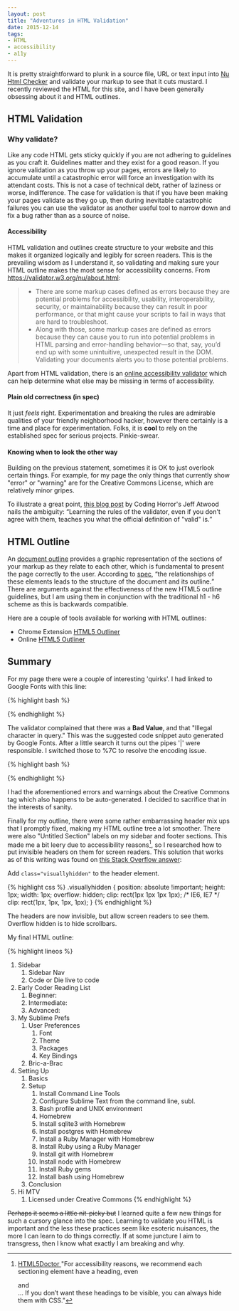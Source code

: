 ```yaml
---
layout: post
title: "Adventures in HTML Validation"
date: 2015-12-14
tags: 
- HTML
- accessibility
- a11y
---
```


It is pretty straightforward to plunk in a source file, URL or text input into [Nu Html Checker](https://validator.w3.org/nu/ "HMTL validator") and validate your markup to see that it cuts mustard. I recently reviewed the HTML for this site, and I have been generally obsessing about it and HTML outlines. <!-- more -->

## HTML Validation

### Why validate? 
Like any code HTML gets sticky quickly if you are not adhering to guidelines as you craft it. Guidelines matter and they exist for a good reason. If you ignore validation as you throw up your pages, errors are likely to accumulate until a catastrophic error will force an investigation with its attendant costs. This is not a case of technical debt, rather of laziness or worse, indifference. The case for validation is that if you have been making your pages validate as they go up, then during inevitable catastrophic failures you can use the validator as another useful tool to narrow down and fix a bug rather than as a source of noise.  

#### Accessibility
HTML validation and outlines create structure to your website and this makes it organized logically and legibly for screen readers. This is the prevailing wisdom as I understand it, so validating and making sure your HTML outline makes the most sense for accessibility concerns. From https://validator.w3.org/nu/about.html: 

> * There are some markup cases defined as errors because they are potential problems for accessibility, usability, interoperability, security, or maintainability because they can result in poor performance, or that might cause your scripts to fail in ways that are hard to troubleshoot.
>* Along with those, some markup cases are defined as errors because they can cause you to run into potential problems in HTML parsing and error-handling behavior—so that, say, you’d end up with some unintuitive, unexpected result in the DOM.
>Validating your documents alerts you to those potential problems.  

Apart from HTML validation, there is an [online accessibility validator](http://achecker.ca/checker/index.php) which can help determine what else may be missing in terms of accessibility. 

#### Plain old correctness (in spec)
It just *feels* right. Experimentation and breaking the rules are admirable qualities of your friendly neighborhood hacker, however there certainly is a time and place for experimentation. Folks, it is **cool** to rely on the established spec for serious projects. Pinkie-swear.  

#### Knowing when to look the other way
Building on the previous statement, sometimes it is OK to just overlook certain things. For example, for my page the only things that currently show "error" or "warning" are for the Creative Commons License, which are relatively minor gripes. 

To illustrate a great point, [this blog post](http://blog.codinghorror.com/html-validation-does-it-matter/ "Blog Codding Horror") by Coding Horror's Jeff Atwood nails the ambiguity: <q>Learning the rules of the validator, even if you don't agree with them, teaches you what the official definition of "valid" is.</q>

## HTML Outline
An [document outline](http://html5doctor.com/outlines/ "HTML5 Doctor") provides a graphic representation of the sections of your markup as they relate to each other, which is fundamental to present the page correctly to the user. According to [spec](https://developer.mozilla.org/en-US/docs/Web/Guide/HTML/Sections_and_Outlines_of_an_HTML5_document "MDN spec"), <q>the relationships of these elements leads to the structure of the document and its outline.</q> There are arguments against the effectiveness of the new HTML5 outline guidelines, but I am using them in conjunction with the traditional h1 - h6 scheme as this is backwards compatible. 

Here are a couple of tools available for working with HTML outlines: 

* Chrome Extension [HTML5 Outliner](https://chrome.google.com/webstore/detail/html5-outliner/afoibpobokebhgfnknfndkgemglggomo "Chrome extenstion")
* Online [HTML5 Outliner](https://gsnedders.html5.org/outliner/ "online HTML outliner")

## Summary
For my page there were a couple of interesting 'quirks'. I had linked to Google Fonts with this line: 

{% highlight bash %}
<link rel='stylesheet' href='https://fonts.googleapis.com/css?family=Merriweather|Open+Sans|Inconsolata' type='text/css'>
{% endhighlight %}

The validator complained that there was a **Bad Value**, and that "Illegal character in query." This was the suggested code snippet auto generated by Google Fonts. After a little search it turns out the pipes '\|' were responsible. I switched those to %7C to resolve the encoding issue.

{% highlight bash %}
<link rel='stylesheet' href='https://fonts.googleapis.com/css?family=Merriweather%7COpen+Sans%7CInconsolata' type='text/css'>
{% endhighlight %}

I had the aforementioned errors and warnings about the Creative Commons tag which also happens to be auto-generated. I decided to sacrifice that in the interests of sanity. 

Finally for my outline, there were some rather embarrassing header mix ups that I promptly fixed, making my HTML outline tree a lot smoother. There were also  "Untitled Section" labels on my sidebar and footer sections. This made me a bit leery due to accessibility reasons[^fn-1], so I researched how to put invisible headers on them for screen readers. This solution that works as of this writing was found on [this Stack Overflow answer](http://stackoverflow.com/a/31861526/4808755): 

Add `class="visuallyhidden"` to the header element.

{% highlight css %}
.visuallyhidden {
  position: absolute !important;
  height: 1px;
  width: 1px;
  overflow: hidden;
  clip: rect(1px 1px 1px 1px); 
  /* IE6, IE7 */
  clip: rect(1px, 1px, 1px, 1px);
}
{% endhighlight %}


The headers are now invisible, but allow screen readers to see them. Overflow hidden is to hide scrollbars.

My final HTML outline: 

{% highlight lineos %}
1. Sidebar
    1. Sidebar Nav
    2. Code or Die live to code
2. Early Coder Reading List
    1. Beginner:
    2. Intermediate:
    3. Advanced:
3. My Sublime Prefs
    1. User Preferences
        1. Font
        2. Theme
        3. Packages
        4. Key Bindings
    2. Bric-a-Brac
4. Setting Up
    1. Basics
    2. Setup
        1. Install Command Line Tools
        2. Configure Sublime Text from the command line, subl.
        3. Bash profile and UNIX environment
        4. Homebrew
        5. Install sqlite3 with Homebrew
        6. Install postgres with Homebrew
        7. Install a Ruby Manager with Homebrew
        8. Install Ruby using a Ruby Manager
        9. Install git with Homebrew
        10. Install node with Homebrew
        11. Install Ruby gems
        12. Install bash using Homebrew
    3. Conclusion
5. Hi MTV 
    1. Licensed under Creative Commons
{% endhighlight %}

<p><strike>Perhaps it seems a little nit-picky but</strike> I learned quite a few new things for such a cursory glance into the spec. Learning to validate you HTML is important and the less these practices seem like esoteric nuisances, the more I can learn to do things correctly. If at some juncture I aim to transgress, then I know what exactly I am breaking and why.</p>   

[^fn-1]: [ HTML5Doctor ](http://html5doctor.com/outlines) "For accessibility reasons, we recommend each sectioning element have a heading, even <aside> and <nav> ... If you don’t want these headings to be visible, you can always hide them with CSS." 
